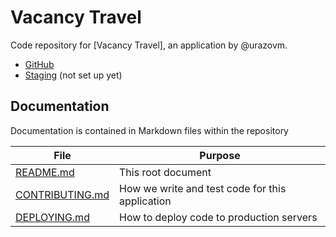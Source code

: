 # Vacancy Travel

Code repository for [Vacancy Travel],
 an application by @urazovm.

* [GitHub](https://github.com/maraturazov/Hotel)
* [Staging]() (not set up yet)
## Documentation

Documentation is contained in Markdown files within the repository

| File          | Purpose |
| ------------- | -----------|
| [README.md](README.md) | This root document |
| [CONTRIBUTING.md](CONTRIBUTING.md) | How we write and test code for this application |
| [DEPLOYING.md](DEPLOYING.md) | How to deploy code to production servers |
